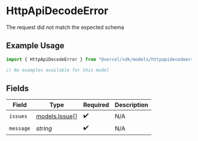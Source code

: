 # HttpApiDecodeError

The request did not match the expected schema

## Example Usage

```typescript
import { HttpApiDecodeError } from "@vercel/sdk/models/httpapidecodeerror.js";

// No examples available for this model
```

## Fields

| Field                                | Type                                 | Required                             | Description                          |
| ------------------------------------ | ------------------------------------ | ------------------------------------ | ------------------------------------ |
| `issues`                             | [models.Issue](../models/issue.md)[] | :heavy_check_mark:                   | N/A                                  |
| `message`                            | *string*                             | :heavy_check_mark:                   | N/A                                  |